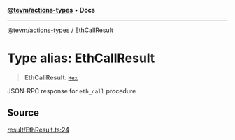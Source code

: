 [**@tevm/actions-types**](../README.md) • **Docs**

***

[@tevm/actions-types](../globals.md) / EthCallResult

# Type alias: EthCallResult

> **EthCallResult**: [`Hex`](Hex.md)

JSON-RPC response for `eth_call` procedure

## Source

[result/EthResult.ts:24](https://github.com/evmts/tevm-monorepo/blob/main/packages/actions-types/src/result/EthResult.ts#L24)
